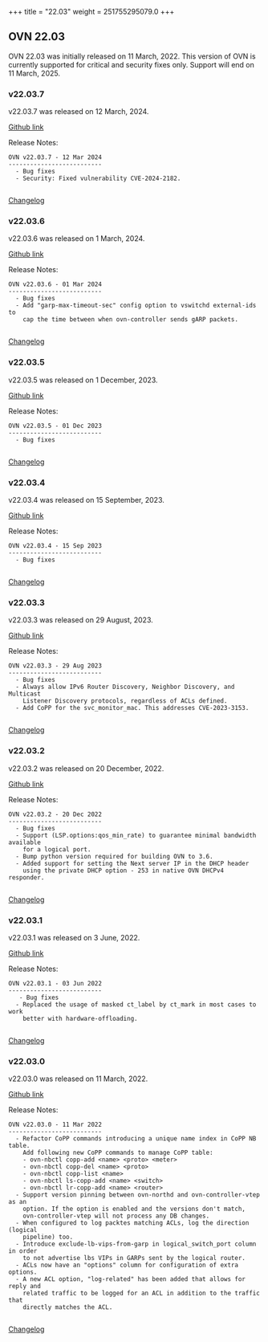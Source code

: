 +++
title = "22.03"
weight = 251755295079.0
+++

## OVN 22.03 

OVN 22.03 was initially released on 11 March, 2022. 
This version of OVN is currently supported for critical and security fixes only. 
Support will end on 11 March, 2025. 

### v22.03.7
v22.03.7 was released on 12 March, 2024.

[Github link](https://github.com/ovn-org/ovn/releases/tag/v22.03.7)

Release Notes:
```
OVN v22.03.7 - 12 Mar 2024
--------------------------
  - Bug fixes
  - Security: Fixed vulnerability CVE-2024-2182.


```
[Changelog](../changelog_v22.03.7)

### v22.03.6
v22.03.6 was released on 1 March, 2024.

[Github link](https://github.com/ovn-org/ovn/releases/tag/v22.03.6)

Release Notes:
```
OVN v22.03.6 - 01 Mar 2024
--------------------------
  - Bug fixes
  - Add "garp-max-timeout-sec" config option to vswitchd external-ids to
    cap the time between when ovn-controller sends gARP packets.


```
[Changelog](../changelog_v22.03.6)

### v22.03.5
v22.03.5 was released on 1 December, 2023.

[Github link](https://github.com/ovn-org/ovn/releases/tag/v22.03.5)

Release Notes:
```
OVN v22.03.5 - 01 Dec 2023
--------------------------
  - Bug fixes


```
[Changelog](../changelog_v22.03.5)

### v22.03.4
v22.03.4 was released on 15 September, 2023.

[Github link](https://github.com/ovn-org/ovn/releases/tag/v22.03.4)

Release Notes:
```
OVN v22.03.4 - 15 Sep 2023
--------------------------
  - Bug fixes


```
[Changelog](../changelog_v22.03.4)

### v22.03.3
v22.03.3 was released on 29 August, 2023.

[Github link](https://github.com/ovn-org/ovn/releases/tag/v22.03.3)

Release Notes:
```
OVN v22.03.3 - 29 Aug 2023
--------------------------
  - Bug fixes
  - Always allow IPv6 Router Discovery, Neighbor Discovery, and Multicast
    Listener Discovery protocols, regardless of ACLs defined.
  - Add CoPP for the svc_monitor_mac. This addresses CVE-2023-3153.


```
[Changelog](../changelog_v22.03.3)

### v22.03.2
v22.03.2 was released on 20 December, 2022.

[Github link](https://github.com/ovn-org/ovn/releases/tag/v22.03.2)

Release Notes:
```
OVN v22.03.2 - 20 Dec 2022
--------------------------
  - Bug fixes
  - Support (LSP.options:qos_min_rate) to guarantee minimal bandwidth available
    for a logical port.
  - Bump python version required for building OVN to 3.6.
  - Added support for setting the Next server IP in the DHCP header
    using the private DHCP option - 253 in native OVN DHCPv4 responder.


```
[Changelog](../changelog_v22.03.2)

### v22.03.1
v22.03.1 was released on 3 June, 2022.

[Github link](https://github.com/ovn-org/ovn/releases/tag/v22.03.1)

Release Notes:
```
OVN v22.03.1 - 03 Jun 2022
--------------------------
   - Bug fixes
  - Replaced the usage of masked ct_label by ct_mark in most cases to work
    better with hardware-offloading.


```
[Changelog](../changelog_v22.03.1)

### v22.03.0
v22.03.0 was released on 11 March, 2022.

[Github link](https://github.com/ovn-org/ovn/releases/tag/v22.03.0)

Release Notes:
```
OVN v22.03.0 - 11 Mar 2022
--------------------------
  - Refactor CoPP commands introducing a unique name index in CoPP NB table.
    Add following new CoPP commands to manage CoPP table:
    - ovn-nbctl copp-add <name> <proto> <meter>
    - ovn-nbctl copp-del <name> <proto>
    - ovn-nbctl copp-list <name>
    - ovn-nbctl ls-copp-add <name> <switch>
    - ovn-nbctl lr-copp-add <name> <router>
  - Support version pinning between ovn-northd and ovn-controller-vtep as an
    option. If the option is enabled and the versions don't match,
    ovn-controller-vtep will not process any DB changes.
  - When configured to log packtes matching ACLs, log the direction (logical
    pipeline) too.
  - Introduce exclude-lb-vips-from-garp in logical_switch_port column in order
    to not advertise lbs VIPs in GARPs sent by the logical router.
  - ACLs now have an "options" column for configuration of extra options.
  - A new ACL option, "log-related" has been added that allows for reply and
    related traffic to be logged for an ACL in addition to the traffic that
    directly matches the ACL.


```
[Changelog](../changelog_v22.03.0)
